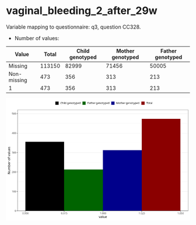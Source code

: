 # vaginal_bleeding_2_after_29w
Variable mapping to questionnaire: q3, question CC328.
- Number of values:

| Value | Total | Child genotyped | Mother genotyped | Father genotyped |
| ----- | ----- | --------------- | ---------------- | ---------------- |
| Missing | 113150 | 82999 | 71456 | 50005 |
| Non-missing | 473 | 356 | 313 | 213 |
| 1 | 473 | 356 | 313 | 213 |



![](vaginal_bleeding_2_after_29w_n.png)




